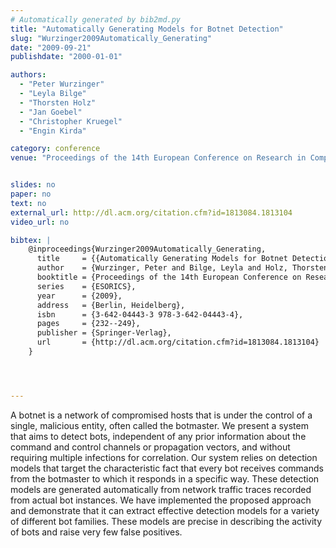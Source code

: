 ```yaml
---
# Automatically generated by bib2md.py
title: "Automatically Generating Models for Botnet Detection"
slug: "Wurzinger2009Automatically_Generating"
date: "2009-09-21"
publishdate: "2000-01-01"

authors:
  - "Peter Wurzinger"
  - "Leyla Bilge"
  - "Thorsten Holz"
  - "Jan Goebel"
  - "Christopher Kruegel"
  - "Engin Kirda"

category: conference
venue: "Proceedings of the 14th European Conference on Research in Computer Security (ESORICS)"


slides: no
paper: no
text: no
external_url: http://dl.acm.org/citation.cfm?id=1813084.1813104
video_url: no

bibtex: |
    @inproceedings{Wurzinger2009Automatically_Generating,
      title     = {{Automatically Generating Models for Botnet Detection}},
      author    = {Wurzinger, Peter and Bilge, Leyla and Holz, Thorsten and Goebel, Jan and Kruegel, Christopher and Kirda, Engin},
      booktitle = {Proceedings of the 14th European Conference on Research in Computer Security},
      series    = {ESORICS},
      year      = {2009},
      address   = {Berlin, Heidelberg},
      isbn      = {3-642-04443-3 978-3-642-04443-4},
      pages     = {232--249},
      publisher = {Springer-Verlag},
      url       = {http://dl.acm.org/citation.cfm?id=1813084.1813104}
    }




---
```


A botnet is a network of compromised hosts that is under the control of a single, malicious entity, often called the botmaster. We present a system that aims to detect bots, independent of any prior information about the command and control channels or propagation vectors, and without requiring multiple infections for correlation. Our system relies on detection models that target the characteristic fact that every bot receives commands from the botmaster to which it responds in a specific way. These detection models are generated automatically from network traffic traces recorded from actual bot instances. We have implemented the proposed approach and demonstrate that it can extract effective detection models for a variety of different bot families. These models are precise in describing the activity of bots and raise very few false positives.